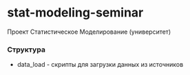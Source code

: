 # stat-modeling-seminar
Проект Статистическое Моделирование (университет)

### Структура
- data_load - скрипты для загрузки данных из источников